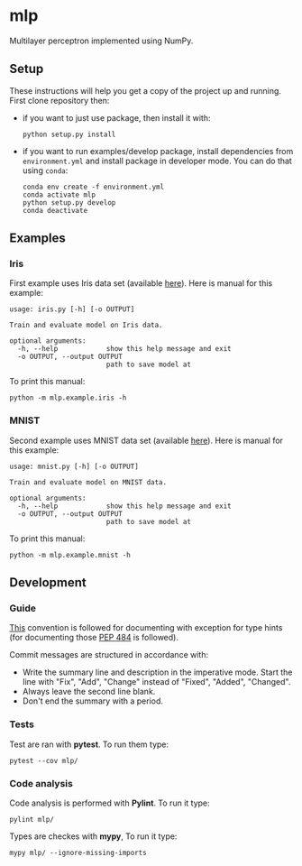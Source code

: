# mlp
Multilayer perceptron implemented using NumPy.

## Setup
These instructions will help you get a copy of the project up and running. First clone repository then:

- if you want to just use package, then install it with:
  ```
  python setup.py install
  ```
- if you want to run examples/develop package, install dependencies from `environment.yml` and install package in developer mode. You can do that using `conda`:
  ```
  conda env create -f environment.yml
  conda activate mlp
  python setup.py develop
  conda deactivate
  ```

## Examples

### Iris
First example uses Iris data set (available [here](https://archive.ics.uci.edu/ml/datasets/iris)). Here is manual for this example:
```
usage: iris.py [-h] [-o OUTPUT]

Train and evaluate model on Iris data.

optional arguments:
  -h, --help            show this help message and exit
  -o OUTPUT, --output OUTPUT
                        path to save model at
```

To print this manual:
```
python -m mlp.example.iris -h
```

### MNIST
Second example uses MNIST data set (available [here](http://yann.lecun.com/exdb/mnist/)). Here is manual for this example:
```
usage: mnist.py [-h] [-o OUTPUT]

Train and evaluate model on MNIST data.

optional arguments:
  -h, --help            show this help message and exit
  -o OUTPUT, --output OUTPUT
                        path to save model at
```

To print this manual:
```
python -m mlp.example.mnist -h
```

## Development

### Guide
[This](http://sphinxcontrib-napoleon.readthedocs.io/en/latest/example_google.html) convention is followed for documenting with exception for type hints (for documenting those [PEP 484](https://www.python.org/dev/peps/pep-0484/) is followed).

Commit messages are structured in accordance with:
- Write the summary line and description in the imperative mode. Start the line with "Fix", "Add", "Change" instead of "Fixed", "Added", "Changed".
- Always leave the second line blank.
- Don't end the summary with a period.

### Tests
Test are ran with __pytest__. To run them type:
```
pytest --cov mlp/
```

### Code analysis
Code analysis is performed with __Pylint__. To run it type:
```
pylint mlp/
```
Types are checkes with __mypy__, To run it type:
```
mypy mlp/ --ignore-missing-imports
```
